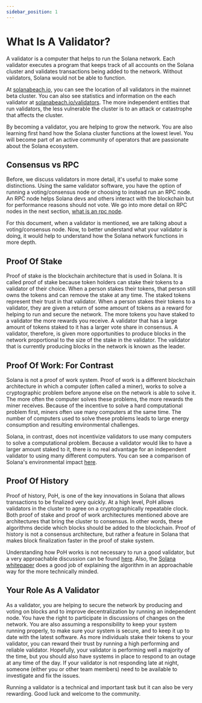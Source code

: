 ```yaml
---
sidebar_position: 1
---
```


# What Is A Validator?

A validator is a computer that helps to run the
Solana network.  Each validator executes a program that keeps track of all accounts on the Solana cluster and validates transactions being added to the network.  Without validators, Solana would not be able to function.

At [solanabeach.io](https://solanabeach.io/), you can see the location of all validators in the mainnet beta cluster. You can also see statistics and information on the each validator at [solanabeach.io/validators](https://solanabeach.io/validators). The more independent entities that run validators, the less vulnerable the cluster is to an attack or catastrophe that affects the cluster.

By becoming a validator, you are helping to grow the network. You are also learning first hand how the Solana cluster functions at the lowest level.  You will become part of an active community of operators that are passionate about the Solana ecosystem.

## Consensus vs RPC

Before, we discuss validators in more detail, it's useful to make some distinctions. Using the same validator software, you have the option of running a voting/consensus node or choosing to instead run an RPC node.  An RPC node helps Solana devs and others interact with the blockchain but for performance reasons should not vote.  We go into more detail on RPC nodes in the next section, [what is an rpc node](/solana-introduction/what-is-an-rpc-node).

For this document, when a validator is mentioned, we are talking about a voting/consensus node. Now, to better understand what your validator is doing, it would help to understand how the Solana network functions in more depth.

## Proof Of Stake

Proof of stake is the blockchain architecture that is used in Solana. It is called proof of stake because token holders can stake their tokens to a validator of their choice. When a person stakes their tokens, that person still owns the tokens and can remove the stake at any time.  The staked tokens represent their trust in that validator.  When a person stakes their tokens to a validator, they are given a return of some amount of tokens as a reward for helping to run and secure the network.  The more tokens you have staked to a validator the more rewards you receive.  A validator that has a large amount of tokens staked to it has a larger vote share in consensus. A validator, therefore, is given more opportunities to produce blocks in the network proportional to the size of the stake in the validator.  The validator that is currently producing blocks in the network is known as the leader.

## Proof Of Work: For Contrast

Solana is not a proof of work system.  Proof of work is a different blockchain architecture in which a computer (often called a miner), works to solve a cryptographic problem before anyone else on the network is able to solve it.  The more often the computer solves these problems, the more rewards the miner receives. Because of the incentive to solve a hard computational problem first, miners often use many computers at the same time.  The number of computers used to solve these problems leads to large energy consumption and resulting environmental challenges.

Solana, in contrast, does not incentivize validators to use many computers to solve a computational problem. Because a validator would like to have a larger amount staked to it, there is no real advantage for an independent validator to using many different computers.  You can see a comparison of Solana's environmental impact [here](https://solana.com/news/solana-energy-usage-report-november-2021).

## Proof Of History

Proof of history, PoH, is one of the key innovations in Solana that allows transactions to be finalized very quickly. At a high level, PoH allows validators in the cluster to agree on a cryptographically repeatable clock. Both proof of stake and proof of work architectures mentioned above are architectures that bring the cluster to consensus. In other words, these algorithms decide which blocks should be added to the blockchain. Proof of history is not a consensus architecture, but rather a feature in Solana that makes block finalization faster in the proof of stake system.

Understanding how PoH works is not necessary to run a good validator, but a very approachable discussion can be found [here](https://medium.com/solana-labs/proof-of-history-explained-by-a-water-clock-e682183417b8).  Also, the [Solana whitepaper](https://solana.com/solana-whitepaper.pdf) does a good job of explaining the algorithm in an approachable way for the more technically minded.

## Your Role As A Validator

As a validator, you are helping to secure the network by producing and voting on blocks and to improve decentralization by running an independent node.  You have the right to participate in discussions of changes on the network. You are also assuming a responsibility to keep your system running properly, to make sure your system is secure, and to keep it up to date with the latest software.  As more individuals stake their tokens to your validator, you can reward their trust by running a high performing and reliable validator.  Hopefully, your validator is performing well a majority of the time, but you should also have systems in place to respond to an outage at any time of the day. If your validator is not responding late at night, someone (either you or other team members) need to be available to investigate and fix the issues.

Running a validator is a technical and important task but it can also be very rewarding. Good luck and welcome to the community.
